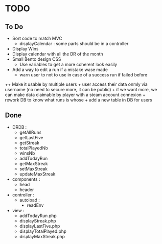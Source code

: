 
# TODO

## To Do
 + Sort code to match MVC
 	+ displayCalendar : some parts should be in a controller
 + Display Wins
 + Display calendar with all the DR of the month
 + Small Bento design CSS
 	+ Use variables to get a more coherent look easily
 + Add a way to edit a run if a mistake wase made
 	+ warn user to not to use in case of a success run if failed before

 ++ Make it usable by multiple users
	+ user access their data onmly via username (no need to secure more, it can be public)
		+ if we want more, we can make data claimable by player with a steam account connexion
	+ rework DB to know what runs is whose
	+ add a new table in DB for users

## Done
 - DRDB :
	 - getAllRuns
	 - getLastFive
	 - getStreak
	 - totalPlayedNb
	 - winsNb
	 - addTodayRun
	 - getMaxStreak
	 - setMaxStreak
	 - updateMaxStreak
 - components :
 	- head
 	- header
 - controller :
 	- autoload :
 		- readEnv
 - view :
 	- addTodayRun.php
	- displayStreak.php
	- displayLastFive.php
	- displayTotalPlayed.php
	- displayMaxStreak.php